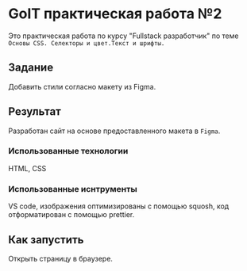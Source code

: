# GoIT практическая работа №2

Это практическая работа по курсу "Fullstack разработчик" по теме `Основы CSS. Селекторы и цвет.Текст и шрифты.`

## Задание

Добавить стили согласно макету из Figma.

## Результат

Разработан сайт на основе предоставленного макета в `Figma`.

### Использованные технологии

HTML, CSS

### Использованные иснтрументы

VS code, изображения оптимизированы с помощью squosh, код отформатирован с помощью prettier.

## Как запустить

Открыть страницу в браузере.
